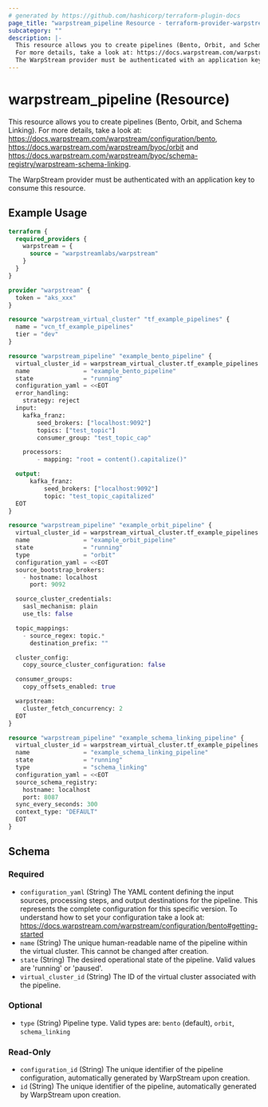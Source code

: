 ```yaml
---
# generated by https://github.com/hashicorp/terraform-plugin-docs
page_title: "warpstream_pipeline Resource - terraform-provider-warpstream"
subcategory: ""
description: |-
  This resource allows you to create pipelines (Bento, Orbit, and Schema Linking).
  For more details, take a look at: https://docs.warpstream.com/warpstream/configuration/bento, https://docs.warpstream.com/warpstream/byoc/orbit and https://docs.warpstream.com/warpstream/byoc/schema-registry/warpstream-schema-linking.
  The WarpStream provider must be authenticated with an application key to consume this resource.
---
```


# warpstream_pipeline (Resource)

This resource allows you to create pipelines (Bento, Orbit, and Schema Linking).
For more details, take a look at: https://docs.warpstream.com/warpstream/configuration/bento, https://docs.warpstream.com/warpstream/byoc/orbit and https://docs.warpstream.com/warpstream/byoc/schema-registry/warpstream-schema-linking.

The WarpStream provider must be authenticated with an application key to consume this resource.

## Example Usage

```terraform
terraform {
  required_providers {
    warpstream = {
      source = "warpstreamlabs/warpstream"
    }
  }
}

provider "warpstream" {
  token = "aks_xxx"
}

resource "warpstream_virtual_cluster" "tf_example_pipelines" {
  name = "vcn_tf_example_pipelines"
  tier = "dev"
}

resource "warpstream_pipeline" "example_bento_pipeline" {
  virtual_cluster_id = warpstream_virtual_cluster.tf_example_pipelines.id
  name               = "example_bento_pipeline"
  state              = "running"
  configuration_yaml = <<EOT
  error_handling:
    strategy: reject
  input:
    kafka_franz:
        seed_brokers: ["localhost:9092"]
        topics: ["test_topic"]
        consumer_group: "test_topic_cap"

    processors:
        - mapping: "root = content().capitalize()"

  output:
      kafka_franz:
          seed_brokers: ["localhost:9092"]
          topic: "test_topic_capitalized"
  EOT
}

resource "warpstream_pipeline" "example_orbit_pipeline" {
  virtual_cluster_id = warpstream_virtual_cluster.tf_example_pipelines.id
  name               = "example_orbit_pipeline"
  state              = "running"
  type               = "orbit"
  configuration_yaml = <<EOT
  source_bootstrap_brokers:
    - hostname: localhost
      port: 9092

  source_cluster_credentials:
    sasl_mechanism: plain
    use_tls: false

  topic_mappings:
    - source_regex: topic.*
      destination_prefix: ""

  cluster_config:
    copy_source_cluster_configuration: false

  consumer_groups:
    copy_offsets_enabled: true             

  warpstream:
    cluster_fetch_concurrency: 2
  EOT
}

resource "warpstream_pipeline" "example_schema_linking_pipeline" {
  virtual_cluster_id = warpstream_virtual_cluster.tf_example_pipelines.id
  name               = "example_schema_linking_pipeline"
  state              = "running"
  type               = "schema_linking"
  configuration_yaml = <<EOT
  source_schema_registry:
    hostname: localhost
    port: 8087
  sync_every_seconds: 300
  context_type: "DEFAULT"
  EOT
}
```

<!-- schema generated by tfplugindocs -->
## Schema

### Required

- `configuration_yaml` (String) The YAML content defining the input sources, processing steps, and output destinations for the pipeline. This represents the complete configuration for this specific version. To understand how to set your configuration take a look at: https://docs.warpstream.com/warpstream/configuration/bento#getting-started
- `name` (String) The unique human-readable name of the pipeline within the virtual cluster. This cannot be changed after creation.
- `state` (String) The desired operational state of the pipeline. Valid values are 'running' or 'paused'.
- `virtual_cluster_id` (String) The ID of the virtual cluster associated with the pipeline.

### Optional

- `type` (String) Pipeline type. Valid types are: `bento` (default), `orbit`, `schema_linking`

### Read-Only

- `configuration_id` (String) The unique identifier of the pipeline configuration, automatically generated by WarpStream upon creation.
- `id` (String) The unique identifier of the pipeline, automatically generated by WarpStream upon creation.
